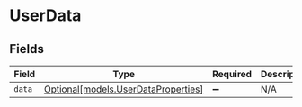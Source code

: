 # UserData


## Fields

| Field                                                                  | Type                                                                   | Required                                                               | Description                                                            |
| ---------------------------------------------------------------------- | ---------------------------------------------------------------------- | ---------------------------------------------------------------------- | ---------------------------------------------------------------------- |
| `data`                                                                 | [Optional[models.UserDataProperties]](../models/userdataproperties.md) | :heavy_minus_sign:                                                     | N/A                                                                    |
